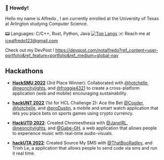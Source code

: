 ### 📡 Howdy!

Hello my name is Alfredo , I am currently enrolled at the University of Texas at Arlington studying Computer Science.

📟 Languages: C/C++, Rust, Python, Java 
[![Top Langs](https://github-readme-stats.vercel.app/api/top-langs/?username=notalfredo&layout=compact)](https://github.com/anuraghazra/github-readme-stats)
✉️ Reach me at icealfredo123@gmail.com







<!--
**notalfredo/notalfredo** is a ✨ _special_ ✨ repository because its `README.md` (this file) appears on your GitHub profile.

Here are some ideas to get you started:

- 🔭 I’m currently working on ...
- 🌱 I’m currently learning ...
- 👯 I’m looking to collaborate on ...
- 🤔 I’m looking for help with ...
- 💬 Ask me about ...
- 📫 How to reach me: ...
- 😄 Pronouns: ...
- ⚡ Fun fact: ...
-->

Check out my DevPost !
https://devpost.com/notalfredo?ref_content=user-portfolio&ref_feature=portfolio&ref_medium=global-nav

## Hackathons
 - [**HackSMU 2022**](https://github.com/neoncitylights/hacksmu-2022) (3rd Place Winner): Collaborated with [@hotchelle](https://github.com/hotchelle), [@neoncitylights](https://github.com/neoncitylights), and [@froggie4321](https://github.com/froggie4321) to create a cross-platform application (web and mobile) encouraging sustainability. 

  - [**hackUNT 2022**](https://github.com/hotchelle/BiddingApp) (1st for HCL Challenge 2): Ace the Bet [@Cosder](https://github.com/ThatBooRadley), [@hotchelle](https://github.com/hotchelle), and [@proDustin](https://github.com/proDustin), a mobile and smart watch application that lets you place bets on sports games using crypto currency.

 - [**HackUTD 2022**](https://github.com/neoncitylights/hackutd-2022): Created Chromesthesia with [@JaneIRL](https://github.com/JaneIRL), [@neoncitylights](https://github.com/neoncitylights), and [@Gabe-GH](https://github.com/Gabe-GH), a web application that allows people to experience music with real-time audio-visuals.
 
  - [**hackUTA 2022**](https://github.com/notalfredo/hackUtaMeowScript.git): Created Source My SMS with [@ThatBooRadley](https://github.com/ThatBooRadley), and Trinh Le, a application that allows people to send code via sms and run it real time.
